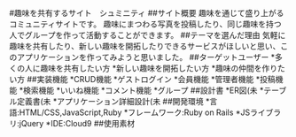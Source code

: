 #趣味を共有するサイト　シュミニティ
##サイト概要
趣味を通じて盛り上がるコミュニティサイトです。
趣味にまつわる写真を投稿したり、同じ趣味を持つ人でグループを作って活動することができます。
##テーマを選んだ理由
気軽に趣味を共有したり、新しい趣味を開拓したりできるサービスがほしいと思い、このアプリケーションを作ってみようと思いました。
##ターゲットユーザー
*多くの人に趣味を共有したい方
*新しい趣味を開拓したい方
*趣味の仲間を作りたい方
##実装機能
*CRUD機能
*ゲストログイン
*会員機能
*管理者機能
*投稿機能
*検索機能
*いいね機能
*コメント機能
*グループ
##設計書
*ER図(未
*テーブル定義書(未
*アプリケーション詳細設計(未
##開発環境
*言語:HTML/CSS,JavaScript,Ruby
*フレームワーク:Ruby on Rails
*JSライブラリ:jQuery
*IDE:Cloud9
##使用素材
